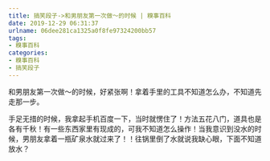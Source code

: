 ```yaml
---
title: 搞笑段子->和男朋友第一次做～的时候 | 糗事百科
date: 2019-12-29 06:31:37
urlname: 06dee281ca1325a0f8fe97324200bb57
tags: 
- 糗事百科
categories:
- 糗事百科
- 搞笑段子
---
```

和男朋友第一次做～的时候，好紧张啊！拿着手里的工具不知道怎么办，不知道先走那一步。

手足无措的时候，我拿起手机百度一下，当时就愣住了！方法五花八门，道具也是各有千秋！有一些东西家里有现成的，可我不知道怎么操作！当我意识到没水的时候，男朋友拿着一瓶矿泉水就过来了！！往锅里倒了水就说我缺心眼，下面不知道放水？


